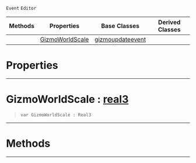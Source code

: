  `Event` `Editor`



|Methods|Properties|Base Classes|Derived Classes|
|---|---|---|---|
| |[ GizmoWorldScale](https://github.com/ArendDanielek/ZeroDocsTest/blob/master/code_reference/class_reference/scalegizmoupdateevent.markdown#gizmoworldscale-zero-eng)|[gizmoupdateevent](https://github.com/ArendDanielek/ZeroDocsTest/blob/master/code_reference/class_reference/gizmoupdateevent.markdown)| |


 #  Properties


---  
 #  GizmoWorldScale : [real3](https://github.com/ArendDanielek/ZeroDocsTest/blob/master/code_reference/zilch_base_types/real3.markdown)

> 
> ``` lang=cpp, name=Zilch
> var GizmoWorldScale : Real3


---  
 #  Methods


---  
 
  
  
  
  
  
  
  

 